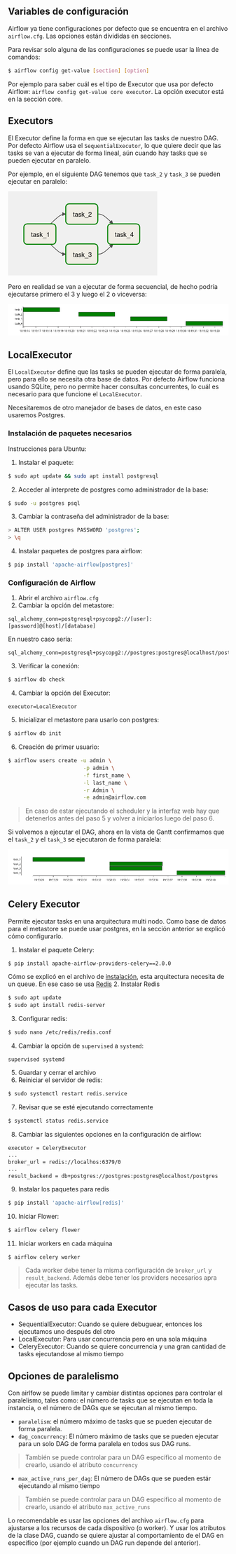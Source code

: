 ## Variables de configuración

Airflow ya tiene configuraciones por defecto que se encuentra en el
archivo `airflow.cfg`. Las opciones están divididas en secciones.

Para revisar solo alguna de las configuraciones se puede usar la
línea de comandos:
```bash
$ airflow config get-value [section] [option]
```

Por ejemplo para saber cuál es el tipo de Executor que usa por defecto
Airflow: `airflow config get-value core executor`. La opción executor
está en la sección core.

## Executors

El Executor define la forma en que se ejecutan las tasks de nuestro DAG.
Por defecto Airflow usa el `SequentialExecutor`, lo que quiere decir que
las tasks se van a ejecutar de forma lineal, aún cuando hay tasks que
se pueden ejecutar en paralelo.

Por ejemplo, en el siguiente DAG tenemos que `task_2` y `task_3` se
pueden ejecutar en paralelo:

![](./imgs/parallel_dag.png)

Pero en realidad se van a ejecutar de forma secuencial, de hecho podría
ejecutarse primero el 3 y luego el 2 o viceversa:

![](./imgs/parallel_gant.png)

## LocalExecutor
El `LocalExecutor` define que las tasks se pueden ejecutar de forma
paralela, pero para ello se necesita otra base de datos.
Por defecto Airflow funciona usando SQLite, pero no permite hacer consultas
concurrentes, lo cuál es necesario para que funcione el `LocalExecutor`.

Necesitaremos de otro manejador de bases de datos, en este caso usaremos
Postgres.

### Instalación de paquetes necesarios
Instrucciones para Ubuntu:
1. Instalar el paquete: 
```bash
$ sudo apt update && sudo apt install postgresql
```
2. Acceder al interprete de postgres como administrador de la base:
```bash
$ sudo -u postgres psql
```
3. Cambiar la contraseña del administrador de la base:
```bash
> ALTER USER postgres PASSWORD 'postgres';
> \q
```
4. Instalar paquetes de postgres para airflow:
```bash
$ pip install 'apache-airflow[postgres]'
```

### Configuración de Airflow
1. Abrir el archivo `airflow.cfg`
2. Cambiar la opción del metastore:
```
sql_alchemy_conn=postgresql+psycopg2://[user]:[password]@[host]/[database]
```
En nuestro caso sería:
```
sql_alchemy_conn=postgresql+psycopg2://postgres:postgres@localhost/postgres
```
3. Verificar la conexión:
```bash
$ airflow db check
```
4. Cambiar la opción del Executor:
```
executor=LocalExecutor
```
5. Inicializar el metastore para usarlo con postgres:
```bash
$ airflow db init
```
6. Creación de primer usuario:
```bash
$ airflow users create -u admin \
						-p admin \
					 	-f first_name \
					 	-l last_name \
					 	-r Admin \
					 	-e admin@airflow.com
```
> En caso de estar ejecutando el scheduler y la interfaz web hay que detenerlos 
antes del paso 5 y volver a iniciarlos luego del paso 6.

Si volvemos a ejecutar el DAG, ahora en la vista de Gantt confirmamos que
el `task_2` y el `task_3` se ejecutaron de forma paralela:

![](./imgs/parallel_local_executor.png)

## Celery Executor
Permite ejecutar tasks en una arquitectura multi nodo.
Como base de datos para el metastore se puede usar postgres, en la sección
anterior se explicó cómo configurarlo.

1. Instalar el paquete Celery:
```bash
$ pip install apache-airflow-providers-celery==2.0.0
```

Cómo se explicó en el archivo de [instalación](./02-instalacion.md), esta
arquitectura necesita de un queue. En ese caso se usa [Redis](https://redis.io/)
2. Instalar Redis
```bash
$ sudo apt update
$ sudo apt install redis-server
```

3. Configurar redis:
```bash
$ sudo nano /etc/redis/redis.conf
```

4. Cambiar la opción de `supervised` a `systemd`:
```
supervised systemd
```

5. Guardar y cerrar el archivo
6. Reiniciar el servidor de redis:
```bash
$ sudo systemctl restart redis.service
```
7. Revisar que se esté ejecutando correctamente 
```bash
$ systemctl status redis.service
```

8. Cambiar las siguientes opciones en la configuración de airflow:
```
executor = CeleryExecutor
...
broker_url = redis://localhos:6379/0
...
result_backend = db+postgres://postgres:postgres@localhost/postgres
```

9. Instalar los paquetes para redis
```bash
$ pip install 'apache-airflow[redis]'
```

10. Iniciar Flower:
```bash
$ airflow celery flower
```
11. Iniciar workers en cada máquina
```bash
$ airflow celery worker
```

> Cada worker debe tener la misma configuración de `broker_url` y `result_backend`.
Además debe tener los providers necesarios apra ejecutar las tasks.

## Casos de uso para cada Executor
- SequentialExecutor: Cuando se quiere debuguear, entonces los ejecutamos uno después del otro
- LocalExecutor: Para usar concurrencia pero en una sola máquina
- CeleryExecutor: Cuando se quiere concurrencia y una gran cantidad de tasks ejecutandose al mismo tiempo

## Opciones de paralelismo
Con airlfow se puede limitar y cambiar distintas opciones para controlar
el paralelismo, tales como: el número de tasks que se ejecutan
en toda la instancia, o el número de DAGs que se ejecutan al mismo tiempo.

- `paralelism`: el número máximo de tasks que se pueden ejecutar de forma paralela.
- `dag_concurrency`: El número máximo de tasks que se pueden ejecutar para un solo DAG de forma paralela en todos sus DAG runs.
> También se puede controlar para un DAG específico al momento de crearlo, usando el atributo `concurrency`
- `max_active_runs_per_dag`: El número de DAGs que se pueden estár ejecutando al mismo tiempo
> También se puede controlar para un DAG específico al momento de crearlo, usando el atributo `max_active_runs`

Lo recomendable es usar las opciones del archivo `airflow.cfg` para ajustarse a los recursos de cada
dispositivo (o worker). Y usar los atributos de la clase DAG, cuando se quiere ajustar al comportamiento
de el DAG en específico (por ejemplo cuando un DAG run depende del anterior).
